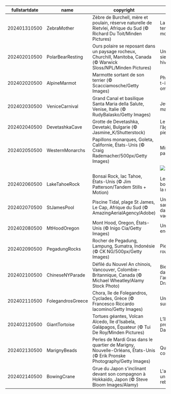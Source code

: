 |fullstartdate|name|copyright|title|image|
|--|--|--|--|--|
202401310500|ZebraMother|Zèbre de Burchell, mère et poulain, réserve naturelle de Rietvlei, Afrique du Sud (© Richard Du Toit/Minden Pictures)|La rayure, tendance mode!|![](/fr-CA/2024/02/202401310500ZebraMother.jpg)|
202402010500|PolarBearResting|Ours polaire se reposant dans un paysage rocheux, Churchill, Manitoba, Canada (© Warwick Sloss/NPL/Minden Pictures)|Une longue sieste hivernale|![](/fr-CA/2024/02/202402010500PolarBearResting.jpg)|
202402020500|AlpineMarmot|Marmotte sortant de son terrier (© Scacciamosche/Getty Images)|Phil verra-t-il son ombre?|![](/fr-CA/2024/02/202402020500AlpineMarmot.jpg)|
202402030500|VeniceCarnival|Grand Canal et basilique Santa Maria della Salute, Venise, Italie (© RudyBalasko/Getty Images)|Jeux de masques|![](/fr-CA/2024/02/202402030500VeniceCarnival.jpg)|
202402040500|DevetashkaCave|Grotte de Devetashka, Devetaki, Bulgarie (© Jasmine_K/Shutterstock)|Le loft de l’âge de pierre!|![](/fr-CA/2024/02/202402040500DevetashkaCave.jpg)|
202402050500|WesternMonarchs|Papillons monarques, Goleta, Californie, États-Unis (© Craig Rademacher/500px/Getty Images)|Minute, papillon!|![](/fr-CA/2024/02/202402050500WesternMonarchs.jpg)|
||||![](/fr-CA/2024/02/.jpg)|
202402060500|LakeTahoeRock|Bonsai Rock, lac Tahoe, États-Unis (© Jim Patterson/Tandem Stills + Motion)|Les bonsaïs de la nature|![](/fr-CA/2024/02/202402060500LakeTahoeRock.jpg)|
202402070500|StJamesPool|Piscine Tidal, plage St James, Le Cap, Afrique du Sud (© AmazingAerialAgency/Adobe)|Un sanctuaire dans les vagues|![](/fr-CA/2024/02/202402070500StJamesPool.jpg)|
202402080500|MtHoodOregon|Mont Hood, Oregon, États-Unis (© Inigo Cia/Getty Images)|Un géant endormi|![](/fr-CA/2024/02/202402080500MtHoodOregon.jpg)|
202402090500|PegadungRocks|Rocher de Pegadung, Lampung, Sumatra, Indonésie (© CK NG/500px/Getty Images)|Pierres qui roulent…|![](/fr-CA/2024/02/202402090500PegadungRocks.jpg)|
202402100500|ChineseNYParade|Défilé du Nouvel An chinois, Vancouver, Colombie-Britannique, Canada (© Michael Wheatley/Alamy Stock Photo)|Bienvenue dans l'année du Dragon!|![](/fr-CA/2024/02/202402100500ChineseNYParade.jpg)|
202402110500|FolegandrosGreece|Chora, île de Folegandros, Cyclades, Grèce (© Francesco Riccardo Iacomino/Getty Images)|Un paradis sur terre|![](/fr-CA/2024/02/202402110500FolegandrosGreece.jpg)|
202402120500|GiantTortoise|Tortues géantes, Volcan Alcedo, île d'Isabela, Galápagos, Équateur (© Tui De Roy/Minden Pictures)|L’île préférée de Darwin|![](/fr-CA/2024/02/202402120500GiantTortoise.jpg)|
202402130500|MarignyBeads|Perles de Mardi Gras dans le quartier de Marigny, Nouvelle-Orléans, États-Unis (© Erik Pronske Photography/Getty Images)|Que la fête commence!|![](/fr-CA/2024/02/202402130500MarignyBeads.jpg)|
202402140500|BowingCrane|Grue du Japon s'inclinant devant son compagnon à Hokkaido, Japon (© Steve Bloom Images/Alamy)|L'amour est un oiseau rebelle|![](/fr-CA/2024/02/202402140500BowingCrane.jpg)|
